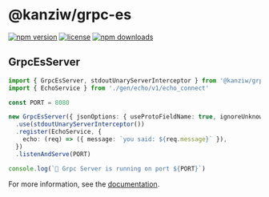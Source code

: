 # @kanziw/grpc-es

[![npm version](https://img.shields.io/npm/v/@kanziw/grpc-es)](https://www.npmjs.com/package/@kanziw/grpc-es)
[![license](https://img.shields.io/npm/l/@kanziw/grpc-es)](https://www.npmjs.com/package/@kanziw/grpc-es)
[![npm downloads](https://img.shields.io/npm/dt/@kanziw/grpc-es)](https://www.npmjs.com/package/@kanziw/grpc-es)

## GrpcEsServer

```typescript
import { GrpcEsServer, stdoutUnaryServerInterceptor } from '@kanziw/grpc-es/server'
import { EchoService } from './gen/echo/v1/echo_connect'

const PORT = 8080

new GrpcEsServer({ jsonOptions: { useProtoFieldName: true, ignoreUnknownFields: true } })
  .use(stdoutUnaryServerInterceptor())
  .register(EchoService, {
    echo: (req) => ({ message: `you said: ${req.message}` }),
  })
  .listenAndServe(PORT)

console.log(`🏃 Grpc Server is running on port ${PORT}`)
```

For more information, see the [documentation](https://connectrpc.com/docs/node/getting-started).
